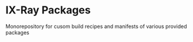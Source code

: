 # IX-Ray Packages

Monorepository for cusom build recipes and manifests of various provided packages
